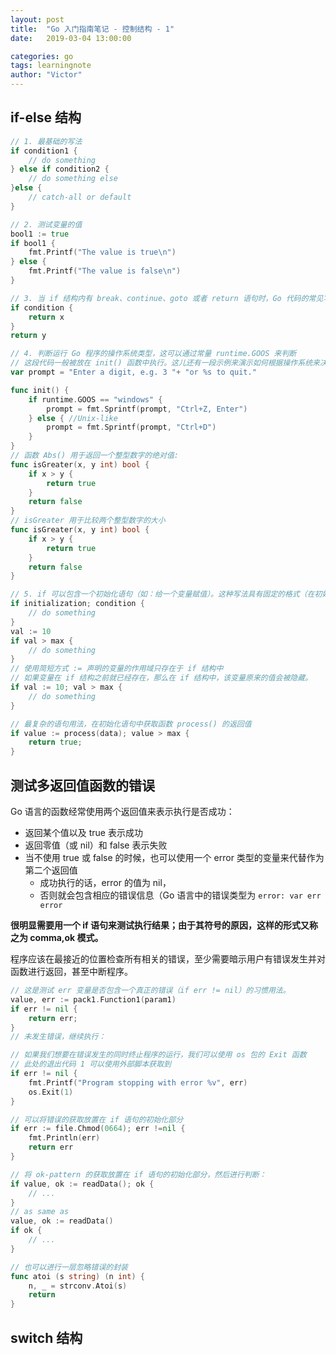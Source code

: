 ```yaml
---
layout: post
title:  "Go 入门指南笔记 - 控制结构 - 1"
date:   2019-03-04 13:00:00

categories: go
tags: learningnote
author: "Victor"
---
```


## if-else 结构

```go
// 1. 最基础的写法
if condition1 {
    // do something
} else if condition2 {
    // do something else
}else {
    // catch-all or default
}
```

```go
// 2. 测试变量的值
bool1 := true
if bool1 {
    fmt.Printf("The value is true\n")
} else {
    fmt.Printf("The value is false\n")
}
```

```go
// 3. 当 if 结构内有 break、continue、goto 或者 return 语句时，Go 代码的常见写法是省略 else 部分
if condition {
    return x
}
return y
```

```go
// 4. 判断运行 Go 程序的操作系统类型，这可以通过常量 runtime.GOOS 来判断
// 这段代码一般被放在 init() 函数中执行。这儿还有一段示例来演示如何根据操作系统来决定输入结束的提示
var prompt = "Enter a digit, e.g. 3 "+ "or %s to quit."

func init() {
    if runtime.GOOS == "windows" {
        prompt = fmt.Sprintf(prompt, "Ctrl+Z, Enter")
    } else { //Unix-like
        prompt = fmt.Sprintf(prompt, "Ctrl+D")
    }
}
// 函数 Abs() 用于返回一个整型数字的绝对值:
func isGreater(x, y int) bool {
    if x > y {
        return true
    }
    return false
}
// isGreater 用于比较两个整型数字的大小
func isGreater(x, y int) bool {
    if x > y {
        return true
    }
    return false
}
```

```go
// 5. if 可以包含一个初始化语句（如：给一个变量赋值）。这种写法具有固定的格式（在初始化语句后方必须加上分号）
if initialization; condition {
    // do something
}
val := 10
if val > max {
    // do something
}
// 使用简短方式 := 声明的变量的作用域只存在于 if 结构中
// 如果变量在 if 结构之前就已经存在，那么在 if 结构中，该变量原来的值会被隐藏。
if val := 10; val > max {
    // do something
}

// 最复杂的语句用法，在初始化语句中获取函数 process() 的返回值
if value := process(data); value > max {
    return true;
}
```

## 测试多返回值函数的错误

Go 语言的函数经常使用两个返回值来表示执行是否成功：

* 返回某个值以及 true 表示成功
* 返回零值（或 nil）和 false 表示失败
* 当不使用 true 或 false 的时候，也可以使用一个 error 类型的变量来代替作为第二个返回值
  * 成功执行的话，error 的值为 nil，
  * 否则就会包含相应的错误信息（Go 语言中的错误类型为 `error: var err error`

**很明显需要用一个 if 语句来测试执行结果；由于其符号的原因，这样的形式又称之为 comma,ok 模式。**

程序应该在最接近的位置检查所有相关的错误，至少需要暗示用户有错误发生并对函数进行返回，甚至中断程序。

```go
// 这是测试 err 变量是否包含一个真正的错误（if err != nil）的习惯用法。
value, err := pack1.Function1(param1)
if err != nil {
    return err;
}
// 未发生错误，继续执行：
```

```go
// 如果我们想要在错误发生的同时终止程序的运行，我们可以使用 os 包的 Exit 函数
// 此处的退出代码 1 可以使用外部脚本获取到
if err != nil {
    fmt.Printf("Program stopping with error %v", err)
    os.Exit(1)
}
```

```go
// 可以将错误的获取放置在 if 语句的初始化部分
if err := file.Chmod(0664); err !=nil {
    fmt.Println(err)
    return err
}
```

```go
// 将 ok-pattern 的获取放置在 if 语句的初始化部分，然后进行判断：
if value, ok := readData(); ok {
    // ...
}
// as same as
value, ok := readData()
if ok {
    // ...
}
```

```go
// 也可以进行一层忽略错误的封装
func atoi (s string) (n int) {
    n, _ = strconv.Atoi(s)
    return
}
```

## switch 结构
